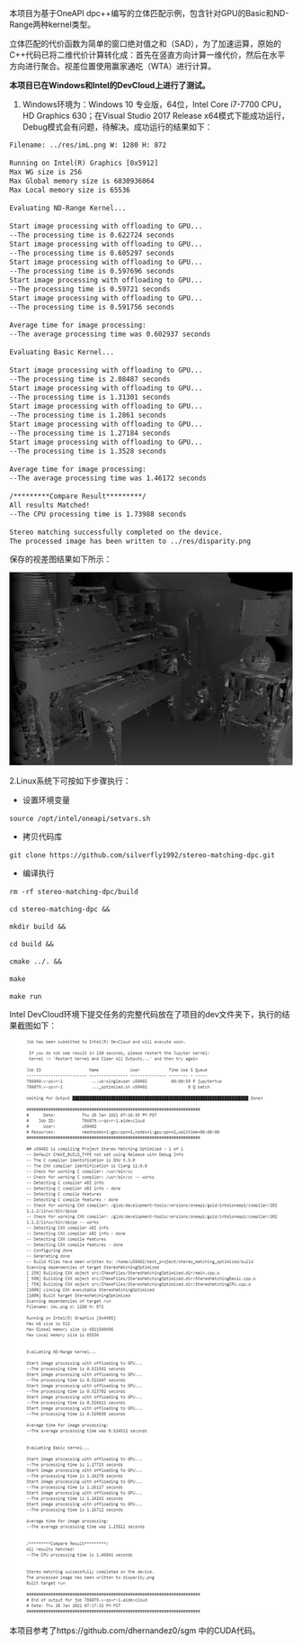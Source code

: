 本项目为基于OneAPI dpc++编写的立体匹配示例，包含针对GPU的Basic和ND-Range两种kernel类型。

立体匹配的代价函数为简单的窗口绝对值之和（SAD），为了加速运算，原始的C++代码已将二维代价计算转化成：首先在竖直方向计算一维代价，然后在水平方向进行聚合。视差位置使用赢家通吃（WTA）进行计算。

**本项目已在Windows和Intel的DevCloud上进行了测试。**

1. Windows环境为：Windows 10 专业版，64位，Intel Core i7-7700 CPU，HD Graphics 630；在Visual Studio 2017 Release x64模式下能成功运行，Debug模式会有问题，待解决。成功运行的结果如下：

```
Filename: ../res/imL.png W: 1280 H: 872

Running on Intel(R) Graphics [0x5912]
Max WG size is 256
Max Global memory size is 6830936064
Max Local memory size is 65536

Evaluating ND-Range Kernel...

Start image processing with offloading to GPU...
--The processing time is 0.622724 seconds
Start image processing with offloading to GPU...
--The processing time is 0.605297 seconds
Start image processing with offloading to GPU...
--The processing time is 0.597696 seconds
Start image processing with offloading to GPU...
--The processing time is 0.59721 seconds
Start image processing with offloading to GPU...
--The processing time is 0.591756 seconds

Average time for image processing:
--The average processing time was 0.602937 seconds

Evaluating Basic Kernel...

Start image processing with offloading to GPU...
--The processing time is 2.08487 seconds
Start image processing with offloading to GPU...
--The processing time is 1.31301 seconds
Start image processing with offloading to GPU...
--The processing time is 1.2861 seconds
Start image processing with offloading to GPU...
--The processing time is 1.27184 seconds
Start image processing with offloading to GPU...
--The processing time is 1.3528 seconds

Average time for image processing:
--The average processing time was 1.46172 seconds

/*********Compare Result*********/
All results Matched!
--The CPU processing time is 1.73988 seconds

Stereo matching successfully completed on the device.
The processed image has been written to ../res/disparity.png
```
保存的视差图结果如下所示：

![image](https://github.com/silverfly1992/stereo-matching-dpc/blob/main/res/disparity.png)

2.Linux系统下可按如下步骤执行：

- 设置环境变量


`source /opt/intel/oneapi/setvars.sh`

- 拷贝代码库


`git clone https://github.com/silverfly1992/stereo-matching-dpc.git`

- 编译执行


`rm -rf stereo-matching-dpc/build`

`cd stereo-matching-dpc &&`

`mkdir build &&`  

`cd build &&`  

`cmake ../. &&`  

`make`

`make run`

Intel DevCloud环境下提交任务的完整代码放在了项目的dev文件夹下，执行的结果截图如下：

![image](https://github.com/silverfly1992/stereo-matching-dpc/blob/main/images/image-20210130094805873.png)

本项目参考了https://github.com/dhernandez0/sgm 中的CUDA代码。

